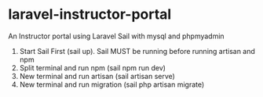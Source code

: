 # laravel-instructor-portal
 An Instructor portal using Laravel Sail with mysql and phpmyadmin

1. Start Sail First (sail up). Sail MUST be running before running artisan and npm
2. Split terminal and run npm (sail npm run dev)
3. New terminal and run artisan (sail artisan serve)
4. New terminal and run migration (sail php artisan migrate)